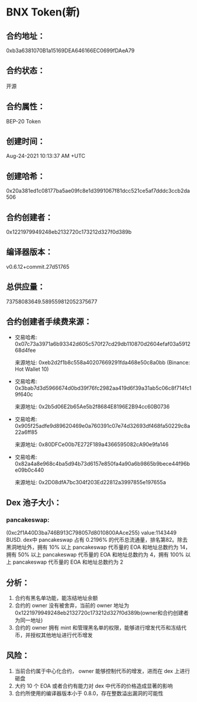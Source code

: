 # BNX Token(新)

## 合约地址：
0xb3a6381070B1a15169DEA646166EC0699fDAeA79

## 合约状态：
开源

## 合约属性：
BEP-20 Token

## 创建时间：
Aug-24-2021 10:13:37 AM +UTC

## 创建哈希：
0x20a381ed1c08177ba5ae09fc8e1d3991067f81dcc521ce5af7dddc3ccb2da506

## 合约创建者：
0x1221979949248eb2132720c173212d327f0d389b

## 编译器版本：
v0.6.12+commit.27d51765

## 总供应量：
73758083649.589559812052375677

## 合约创建者手续费来源：

* 交易哈希: 0x07c73a3971a6b93342d605c570f27cd29db110870d2604efaf03a591268d4fee 

  来源地址: 0xeb2d2f1b8c558a40207669291fda468e50c8a0bb (Binance: Hot Wallet 10)

* 交易哈希: 0x3bab7d3d5966674d0bd39f76fc2982aa419d6f39a31ab5c06c8f714fc19f640c 

  来源地址: 0x2b5d06E2b65Ae5b2f8684E8196E2B94cc60B0736

* 交易哈希: 0x905f25adfe9d89620469e0a760391c07e74d32693df468fa50229c8a22a6ff85 

  来源地址: 0x80DFCe00b7E272F189a4366595082cA90e9fa146

* 交易哈希: 0x82a4a8e968c4ba5d94b73d6157e850fa4a90a6b9865b9bece44f96be09b0c440 

  来源地址: 0x2D08dfA7bc304f203Ed22812a3997855e197655a

## Dex 池子大小：
### pancakeswap:
(0xc2f1A40D3ba746B913C798057d8010800AAce255) value:1143449 BUSD.
dex中 pancakeswap 占有 0.2196% 的代币总流通量，排名第82。除去黑洞地址外，拥有 10% 以上 pancakeswap 代币量的 EOA 和地址总数约为 14，拥有 50% 以上 pancakeswap 代币量的 EOA 和地址总数约为 4，拥有 100% 以上 pancakeswap 代币量的 EOA 和地址总数约为 2

## 分析：
1. 合约有黑名单功能，能冻结地址余额
2. 合约的 owner 没有被舍弃，当前的 owner 地址为 0x1221979949248eb2132720c173212d327f0d389b(owner和合约创建者为同一地址)
3. 合约的 owner 拥有 mint 和管理黑名单的权限，能够进行增发代币和冻结代币，并授权其他地址进行代币增发

## 风险：
1. 当前合约属于中心化合约， owner 能够控制代币的增发，进而在 dex 上进行砸盘
2. 大约 10 个 EOA 或者合约有能力对 dex 中代币的价格造成显著的影响
3. 合约所使用的编译器版本小于 0.8.0，存在整数溢出漏洞的可能性
